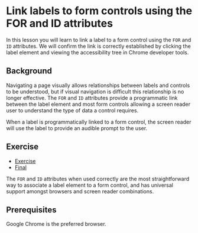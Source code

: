 # Link labels to form controls using the FOR and ID attributes

In this lesson you will learn to link a label to a form control using the `FOR` and `ID` attributes. We will confirm the link is correctly established by clicking the label element and viewing the accessibility tree in Chrome developer tools.

## Background

Navigating a page visually allows relationships between labels and controls to be understood, but if visual navigation is difficult this relationship is no longer effective. The `FOR` and `ID` attributes provide a programmatic link between the label element and most form controls allowing a screen reader user to understand the type of data a control requires. 

When a label is programmatically linked to a form control, the screen reader will use the label to provide an audible prompt to the user.

## Exercise

- [Exercise](https://codesandbox.io/s/link-labels-to-form-controls-using-the-for-and-id-attributes-urlmo)
- [Final](https://for-and-id.netlify.app)

The `FOR` and `ID` attributes when used correctly are the most straightforward way to associate a label element to a form control, and has universal support amongst browsers and screen reader combinations.

## Prerequisites

Google Chrome is the preferred browser.
